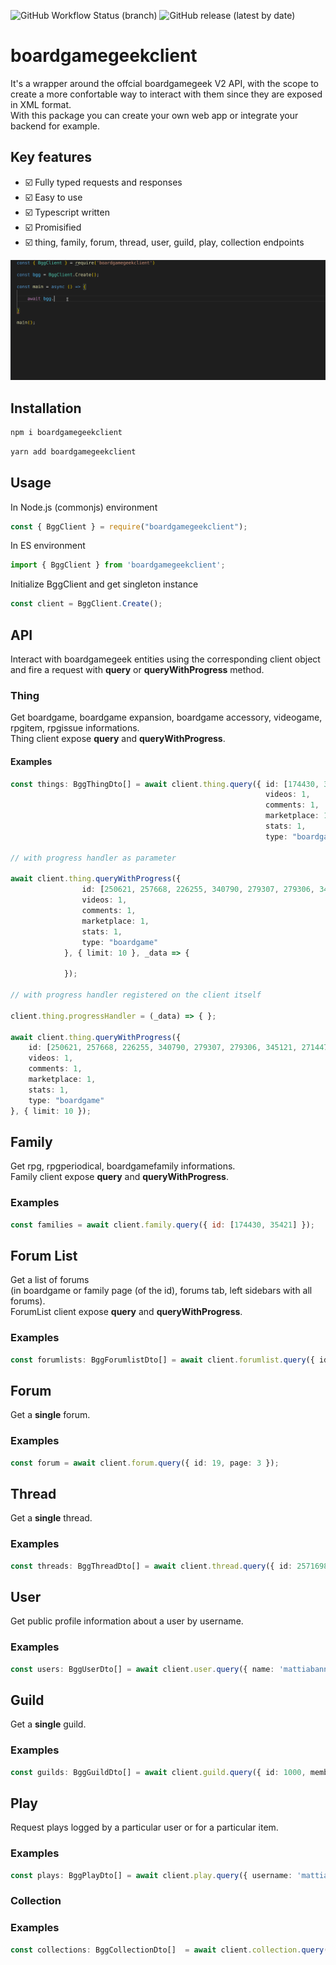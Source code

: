 ![GitHub Workflow Status (branch)](https://img.shields.io/github/workflow/status/LearningProcesss/boardgamegeekjsclient/CD%20-%20NPM/main?style=for-the-badge) ![GitHub release (latest by date)](https://img.shields.io/github/v/release/learningprocesss/boardgamegeekjsclient?color=ff595e&style=for-the-badge)

# boardgamegeekclient

It's a wrapper around the offcial boardgamegeek V2 API, 
with the scope to create a more confortable way to interact with them since they are exposed in XML format.  
With this package you can create your own web app or integrate your backend for example.

## Key features

- :ballot_box_with_check: Fully typed requests and responses
- :ballot_box_with_check: Easy to use
- :ballot_box_with_check: Typescript written
- :ballot_box_with_check: Promisified
- :ballot_box_with_check: thing, family, forum, thread, user, guild, play, collection endpoints

![](/docs/thing.gif)

## Installation

```bash
npm i boardgamegeekclient
```

```bash
yarn add boardgamegeekclient
```

## Usage

In Node.js (commonjs) environment

```js
const { BggClient } = require("boardgamegeekclient");
```

In ES environment

```js
import { BggClient } from 'boardgamegeekclient';
```

Initialize BggClient and get singleton instance

```js
const client = BggClient.Create();
```

## API

Interact with boardgamegeek entities using the corresponding client object and fire a request with **query** or **queryWithProgress** method.

### Thing

Get boardgame, boardgame expansion, boardgame accessory, videogame, rpgitem, rpgissue informations.  
Thing client expose **query** and **queryWithProgress**.  

#### Examples

```ts
const things: BggThingDto[] = await client.thing.query({ id: [174430, 35421], 
                                                         videos: 1,
                                                         comments: 1,
                                                         marketplace: 1,
                                                         stats: 1,
                                                         type: "boardgame" });

// with progress handler as parameter

await client.thing.queryWithProgress({
                id: [250621, 257668, 226255, 340790, 279307, 279306, 345121, 271447, 187104, 253618, 271512, 432, 68448, 173346, 346703, 302260, 239472, 172818, 231398, 202408, 267814, 267813, 191189, 267127, 281946, 264647, 2272, 230085, 31260, 247367, 256442, 161970, 6249, 181293],
                videos: 1,
                comments: 1,
                marketplace: 1,
                stats: 1,
                type: "boardgame"
            }, { limit: 10 }, _data => {
                
            });

// with progress handler registered on the client itself

client.thing.progressHandler = (_data) => { };

await client.thing.queryWithProgress({
    id: [250621, 257668, 226255, 340790, 279307, 279306, 345121, 271447, 187104, 253618, 271512, 432, 68448, 173346, 346703, 302260, 239472, 172818, 231398, 202408, 267814, 267813, 191189, 267127, 281946, 264647, 2272, 230085, 31260, 247367, 256442, 161970, 6249, 181293],
    videos: 1,
    comments: 1,
    marketplace: 1,
    stats: 1,
    type: "boardgame"
}, { limit: 10 });
```

## Family

Get rpg, rpgperiodical, boardgamefamily informations.  
Family client expose **query** and **queryWithProgress**. 

### Examples  

```js
const families = await client.family.query({ id: [174430, 35421] });
```

## Forum List

Get a list of forums  
(in boardgame or family page (of the id), forums tab, left sidebars with all forums).  
ForumList client expose **query** and **queryWithProgress**. 

### Examples

```ts
const forumlists: BggForumlistDto[] = await client.forumlist.query({ id: [8374,22184,59218,1029,2076], type: ['family']});
```  

## Forum

Get a **single** forum.  

### Examples  

```ts
const forum = await client.forum.query({ id: 19, page: 3 });
```  

## Thread

Get a **single** thread.

### Examples  

```ts
const threads: BggThreadDto[] = await client.thread.query({ id: 2571698, minarticledate: '2021-01-03', count: 15 });
```  

## User

Get public profile information about a user by username.

### Examples  

```ts
const users: BggUserDto[] = await client.user.query({ name: 'mattiabanned', hot: 1, top: 1 });
```  

## Guild

Get a **single** guild.

### Examples  

```ts
const guilds: BggGuildDto[] = await client.guild.query({ id: 1000, members: 1, sort: 'date', page: 1 });
```  

## Play

Request plays logged by a particular user or for a particular item.

### Examples  

```ts
const plays: BggPlayDto[] = await client.play.query({ username: 'mattiabanned' });
```  

### Collection

### Examples  

```ts
const collections: BggCollectionDto[]  = await client.collection.query({ username: 'mattiabanned', excludesubtype: ["boardgameaccessory"] });
``` 
